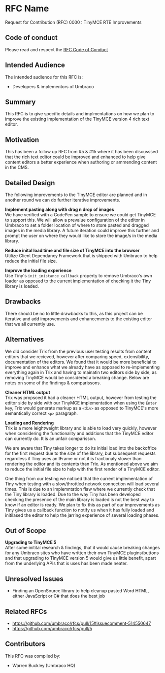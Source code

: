# RFC Name

Request for Contribution (RFC) 0000 : TinyMCE RTE Improvements

## Code of conduct

Please read and respect the [RFC Code of Conduct](https://github.com/umbraco/rfcs/blob/master/CODE_OF_CONDUCT.md)

## Intended Audience

The intended audience for this RFC is:
* Developers & implementors of Umbraco

## Summary

This RFC is to give specific details and implmentations on how we plan to improve the existing implementation of the TinyMCE version 4 rich text editor.


## Motivation
This has been a follow up RFC from #5 & #15 where it has been discusssed that the rich text editor could be improved and enhanced to help give content editors a better experience when authoring or ammending content in the CMS.


## Detailed Design

The following improvements to the TinyMCE editor are planned and in another round we can do further iterative improvements.

**Implement pasting along with drag n drop of images**<br/>
We have verified with a CodePen sample to ensure we could get TinyMCE to support this. We will allow a prevalue configuration of the editor in Umbraco to set a folder location of where to store pasted and dragged images in the media library. A future iteration could improve this further and prompt the user on where they would like to store the image/s in the media library.

**Reduce inital load time and file size of TinyMCE into the browser**<br/>
Utilize Client Dependancy Framework that is shipped with Umbraco to help reduce the initial file size.

**Improve the loading experience** <br/>
Use Tiny's `init_inistance_callback` property to remove Umbraco's own loader as opposed to the current implementation of checking it the Tiny library is loaded.


## Drawbacks

There should be no to little drawbacks to this, as this project can be iterative and add improvements and enhancements to the existing editor that we all currently use.


## Alternatives

We did consider Trix from the previous user testing results from content editors that we recieved, however after comparing speed, extensibility, documentation of the editors. We found that it would be more beneficial to improve and enhance what we already have as opposed to re-implementing everything again in Trix and having to mainatin two editors side by side, as removing TinyMCE would be considered a breaking change. Below are notes on some of the findings & comparissons.

**Cleaner HTML output** <br/>
Trix was propsoed it had a cleaner HTML output, however from testing the editor side by side with our TinyMCE implementation when using the `Enter` key, Trix would generate markup as a `<div>` as opposed to TinyMCE's more semantically correct `<p>` paragraph.

**Loading and Rendering**<br/>
Trix is a more leightweight library and is able to load very quickly, however when considering the functionality and additions that the TinyMCE editor can currently do. It is an unfair comparisson.

We are aware that Tiny takes longer to do its initial load into the backoffice for the first request due to the size of the library, but subsequent requests regardless if Tiny uses an IFrame or not it is fractionaly slower than rendering the editor and its contents than Trix. As mentioned above we aim to reduce the initial file size to help with the first render of a TinyMCE editor.

One thing from our testing we noticed that the current implementation of Tiny when testing with a slow/throttled network connection will load several times. This is due to an implemntation flaw where we currently check that the Tiny library is loaded. Due to the way Tiny has been developed checking the presence of the main library is loaded is not the best way to know if an editor is ready. We plan to fix this as part of our improvements as Tiny gives us a callback function to notify us when it has fully loaded and initilased the editor to help the jarring experience of several loading phases.


## Out of Scope

**Upgrading to TinyMCE 5** <br/>
After some initital research & findings, that it would cause breaking changes for any Umbraco sites who have written their own TinyMCE plugins/buttons and that upgrading to TinyMCE version 5 would give us little benefit, apart from the underlying APIs that is uses has been made neater.


## Unresolved Issues

* Finding an OpenSource library to help cleanup pasted Word HTML, either JavaScript or C# that does the best job


## Related RFCs

* https://github.com/umbraco/rfcs/pull/15#issuecomment-514550647
* https://github.com/umbraco/rfcs/pull/5


## Contributors

This RFC was compiled by:

* Warren Buckley (Umbraco HQ)
